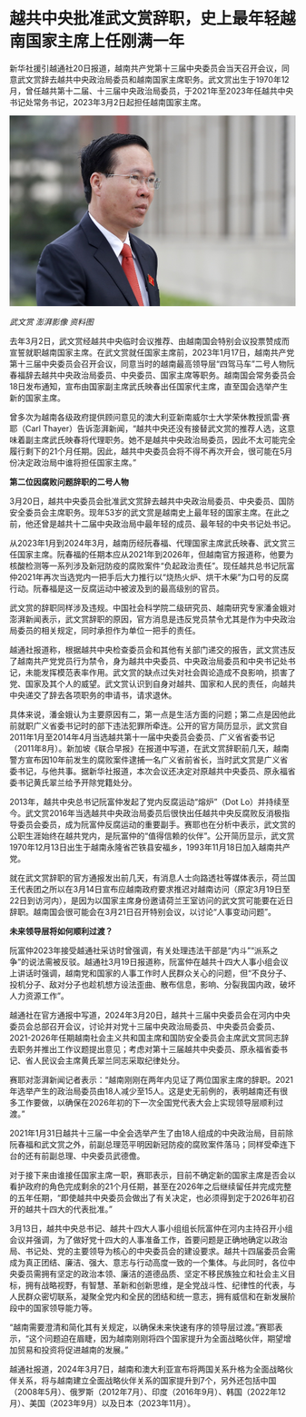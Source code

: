 # 越共中央批准武文赏辞职，史上最年轻越南国家主席上任刚满一年

新华社援引越通社20日报道，越南共产党第十三届中央委员会当天召开会议，同意武文赏辞去越共中央政治局委员和越南国家主席职务。武文赏出生于1970年12月，曾任越共第十二届、十三届中央政治局委员，于2021年至2023年任越共中央书记处常务书记，2023年3月2日起担任越南国家主席。

![249a113b48d394068b6181c483e56627.jpg](https://raw.githubusercontent.com/qqhsx/qqnews_image/main/2024/03/21/越共中央批准武文赏辞职，史上最年轻越南国家主席上任刚满一年/249a113b48d394068b6181c483e56627.jpg)

_武文赏 澎湃影像 资料图_

去年3月2日，武文赏经越共中央临时会议推荐、由越南国会特别会议投票赞成而宣誓就职越南国家主席。在武文赏就任国家主席前，2023年1月17日，越南共产党第十三届中央委员会召开会议，同意当时的越南最高领导层“四驾马车”二号人物阮春福辞去越共中央政治局委员、中央委员、国家主席等职务。越南国会常务委员会18日发布通知，宣布由国家副主席武氏映春出任国家代主席，直至国会选举产生新的国家主席。

曾多次为越南各级政府提供顾问意见的澳大利亚新南威尔士大学荣休教授凯雷·赛耶（Carl
Thayer）告诉澎湃新闻，“越共中央还没有接替武文赏的推荐人选，这意味着副主席武氏映春将代理职务。她不是越共中央政治局委员，因此不太可能完全履行剩下的21个月任期。因此，越共中央委员会将不得不再次开会，很可能在5月份决定政治局中谁将担任国家主席。”

**第二位因腐败问题辞职的二号人物**

3月20日，越共中央委员会批准武文赏辞去越共中央政治局委员、中央委员、国防安全委员会主席职务。现年53岁的武文赏是越南史上最年轻的国家主席。在此之前，他还曾是越共十二届中央政治局中最年轻的成员、最年轻的中央书记处书记。

从2023年1月到2024年3月，越南历经阮春福、代理国家主席武氏映春、武文赏三任国家主席。阮春福的任期本应从2021年到2026年，但越南官方报道称，他要为核酸检测等一系列涉及新冠防疫的腐败案件“负起政治责任”。现任越共总书记阮富仲2021年再次当选党内一把手后大力推行以“烧热火炉、烘干木柴”为口号的反腐行动。阮春福是这一反腐运动中被波及到的最高级别的官员。

武文赏的辞职同样涉及违规。中国社会科学院二级研究员、越南研究专家潘金娥对澎湃新闻表示，武文赏辞职的原因，官方消息是违反党员禁令尤其是作为中央政治局委员的相关规定，同时承担作为单位一把手的责任。

越通社报道称，根据越共中央检查委员会和其他有关部门递交的报告，武文赏违反了越南共产党党员行为禁令，身为越共中央委员、中央政治局委员和中央书记处书记，未能发挥模范表率作用。武文赏的缺点过失对社会舆论造成不良影响，损害了党、国家及其个人的威望。武文赏认识到自身对越共、国家和人民的责任，向越共中央递交了辞去各项职务的申请书，请求退休。

具体来说，潘金娥认为主要原因有二，第一点是生活方面的问题；第二点是因他此前就职广义省委书记时的部下违法犯罪所牵连。公开的官方简历显示，武文赏自2011年1月至2014年4月当选越共第十一届中央委员会委员、广义省省委书记（2011年8月）。新加坡《联合早报》在报道中写道，在武文赏辞职前几天，越南警方宣布因10年前发生的腐败案件逮捕一名广义省前省长，当时武文赏是广义省委书记，与他共事。据新华社报道，本次会议还决定对原越共中央委员、原永福省委书记黄氏翠兰给予开除党籍处分。

2013年，越共中央总书记阮富仲发起了党内反腐运动“熔炉”（Dot
Lo）并持续至今。武文赏2016年当选越共中央政治局委员后很快出任越共中央反腐败反消极指导委员会委员，成为阮富仲反腐运动的重要副手。赛耶也在分析中表示，武文赏的公职生涯始终在越共党内，是阮富仲的“值得信赖的伙伴”。公开简历显示，武文赏1970年12月13日出生于越南永隆省芒铁县安福乡，1993年11月18日加入越南共产党。

就在武文赏辞职的官方通报发出前几天，有消息人士向路透社等媒体表示，荷兰国王代表团之所以在3月14日宣布应越南政府要求推迟对越南访问（原定3月19日至22日到访河内），是因为以国家主席身份邀请荷兰王室访问的武文赏可能要在近日辞职。越南国会很可能会在3月21日召开特别会议，以讨论“人事变动问题”。

**未来领导层将如何顺利过渡？**

阮富仲2023年接受越通社采访时曾强调，有关处理违法干部是“内斗”“派系之争”的说法需被反驳。越通社3月19日报道称，阮富仲在越共十四大人事小组会议上讲话时强调，越南党和国家的人事工作时人民群众关心的问题，但“不良分子、投机分子、敌对分子也趁机想方设法歪曲、散布信息，影响、分裂我国内政，破坏人力资源工作”。

越通社在官方通报中写道，2024年3月20日，越共十三届中央委员会在河内中央委员会总部召开会议，讨论并对党十三届中央政治局委员、中央委员会委员、2021-2026年任期越南社会主义共和国主席和国防安全委员会主席武文赏同志辞去职务并推出工作议题提出意见；考虑对第十三届越共中央委员、原永福省委书记、省人民议会主席黄氏翠兰同志采取纪律处分。

赛耶对澎湃新闻记者表示：“越南刚刚在两年内见证了两位国家主席的辞职。2021年选举产生的政治局委员由18人减少至15人。这是史无前例的，表明越南还有很多工作要做，以确保在2026年初的下一次全国党代表大会上实现领导层顺利过渡。”

2021年1月31日越共十三届一中全会选举产生了由18人组成的中央政治局，目前除阮春福和武文赏之外，前副总理范平明因新冠防疫的腐败案件落马；同样受牵连下台的还有前副总理、中央委员武德儋。

对于接下来由谁接任国家主席一职，赛耶表示，目前不确定新的国家主席是否会以看护政府的角色完成剩余的21个月任期，甚至在2026年之后继续留任并完成完整的五年任期，“即使越共中央委员会做出了有关决定，也必须得到定于2026年初召开的越共十四大的代表批准。”

3月13日，越共中央总书记、越共十四大人事小组组长阮富仲在河内主持召开小组会议并强调，为了做好党十四大的人事准备工作，首要问题是正确地确定以政治局、书记处、党的主要领导为核心的中央委员会的建设要求。越共十四届委员会需成为真正团结、廉洁、强大、意志与行动高度一致的一个集体。与此同时，各位中央委员需拥有坚定的政治本领、廉洁的道德品质、坚定不移民族独立和社会主义目标，拥有战略视野，有智慧、革新和创新思维，是全党战斗性、纪律性的代表，与人民群众密切联系，凝聚全党内和全民的团结和统一意志，拥有威信和在新发展阶段中的国家领导能力等。

“越南需要澄清和简化其有关规定，以确保未来快速有序的领导层过渡。”赛耶表示，“这个问题迫在眉睫，因为越南刚刚将四个国家提升为全面战略伙伴，期望增加贸易和投资将促进越南的发展。”

越通社报道，2024年3月7日，越南和澳大利亚宣布将两国关系升格为全面战略伙伴关系，将与越南建立全面战略伙伴关系的国家提升到7个，另外还包括中国（2008年5月）、俄罗斯（2012年7月）、印度（2016年9月）、韩国（2022年12月）、美国（2023年9月）以及日本（2023年11月）。

